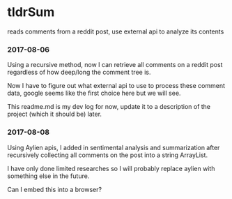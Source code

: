 # tldrSum

reads comments from a reddit post, use external api to analyze its contents



### 2017-08-06



Using a recursive method, now I can retrieve all comments on a reddit post regardless of how deep/long the comment tree is.



Now I have to figure out what external api to use to process these comment data, google seems like the first choice here but we will see.



This readme.md is my dev log for now, update it to a description of the project (which it should be) later.



### 2017-08-08


Using Aylien apis, I added in sentimental analysis and summarization after recursively collecting all comments on the post into a string ArrayList. 

I have only done limited researches so I will probably replace aylien with something else in the future.

Can I embed this into a browser?
